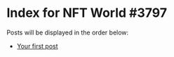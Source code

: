 # Index for NFT World #3797
Posts will be displayed in the order below:

- [Your first post](./001-first.md)


